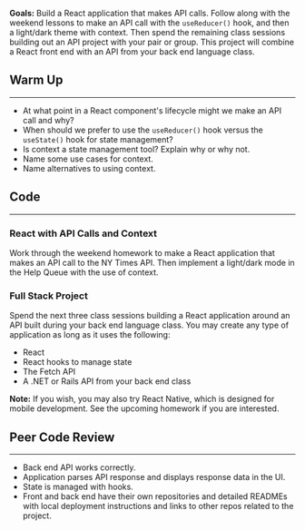 **Goals:** Build a React application that makes API calls. Follow along with the weekend lessons to make an API call with the `useReducer()` hook, and then a light/dark theme with context. Then spend the remaining class sessions building out an API project with your pair or group. This project will combine a React front end with an API from your back end language class.

## Warm Up
---

* At what point in a React component's lifecycle might we make an API call and why?
* When should we prefer to use the `useReducer()` hook versus the `useState()` hook for state management?
* Is context a state management tool? Explain why or why not.
* Name some use cases for context.
* Name alternatives to using context.

## Code
---

### React with API Calls and Context

Work through the weekend homework to make a React application that makes an API call to the NY Times API. Then implement a light/dark mode in the Help Queue with the use of context.

### Full Stack Project

Spend the next three class sessions building a React application around an API built during your back end language class. You may create any type of application as long as it uses the following:

* React
* React hooks to manage state
* The Fetch API 
* A .NET or Rails API from your back end class

**Note:** If you wish, you may also try React Native, which is designed for mobile development. See the upcoming homework if you are interested.

## Peer Code Review
---

* Back end API works correctly.
* Application parses API response and displays response data in the UI.
* State is managed with hooks.
* Front and back end have their own repositories and detailed READMEs with local deployment instructions and links to other repos related to the project.